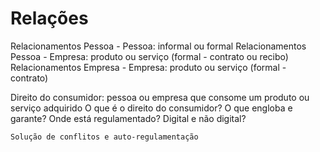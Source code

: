 # Relações

  Relacionamentos Pessoa - Pessoa: informal ou formal
  Relacionamentos Pessoa - Empresa: produto ou serviço (formal - contrato ou recibo)
  Relacionamentos Empresa - Empresa: produto ou serviço (formal - contrato)

  Direito do consumidor: pessoa ou empresa que consome um produto ou serviço adquirido
    O que é o direito do consumidor?
    O que engloba e garante?
    Onde está regulamentado?
    Digital e não digital?
    

    Solução de conflitos e auto-regulamentação
